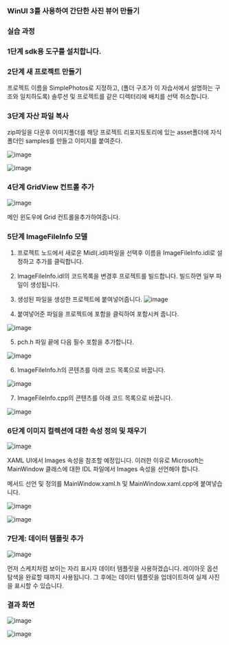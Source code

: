 ### WinUI 3를 사용하여 간단한 사진 뷰어 만들기

### 실습 과정 

### 1단계 sdk용 도구를 설치합니다.

### 2단계 새 프로젝트 만들기

프로젝트 이름을 SimplePhotos로 지정하고, (폴더 구조가 이 자습서에서 설명하는 구조와 일치하도록) 솔루션 및 프로젝트를 같은 디렉터리에 배치를 선택 취소합니다.

### 3단계 자산 파일 복사

zip파일을 다운후 이미지폴더를 해당 프로젝트 리포지토토리에 있는 asset폴더에 자식폴더인 samples를 만들고 이미지를 붙여준다.

![image](https://github.com/qkrgudals1030/viewer/assets/50895124/9dc9dc76-b0e5-4708-bf18-2adb0e652830)

![image](https://github.com/qkrgudals1030/viewer/assets/50895124/5c33234a-19fb-4eb4-ac1b-fd02f9e672ad)


### 4단계 GridView 컨트롤 추가

![image](https://github.com/qkrgudals1030/viewer/assets/50895124/4d55566c-9857-4477-9d60-33752f9268ac)

메인 윈도우에 Grid 컨트롤을추가하여줍니다. 

### 5단계 ImageFileInfo 모델

1. 프로젝트 노드에서 새로운 Midl(.idl)파일을 선택후 이름을 ImageFileInfo.idl로 설정하고 추가를 클릭합니다.
  
2. ImageFileInfo.idl의 코드목록을 변경후 프로젝트를 빌드합니다. 빌드하면 일부 파일이 생성됩니다.
  
3. 생성된 파일을 생성한 프로젝트에 붙여넣어줍니다.
![image](https://github.com/qkrgudals1030/viewer/assets/50895124/afc2ebd3-4935-4a78-830f-56e776466348)


4. 붙여넣어준 파일을 프로젝트에 포함을 클릭하여 포함시켜 줍니다.

![image](https://github.com/qkrgudals1030/viewer/assets/50895124/2764c2dc-c948-4af9-b062-56f2f09d306f)

5. pch.h 파일 끝에 다음 필수 포함을 추가합니다.

![image](https://github.com/qkrgudals1030/viewer/assets/50895124/8b112930-e278-4e7b-9752-75ed51e710f7)

6. ImageFileInfo.h의 콘텐츠를 아래 코드 목록으로 바꿉니다.

![image](https://github.com/qkrgudals1030/viewer/assets/50895124/754c9e77-96c4-4a38-a034-ba599fcb47aa)


7. ImageFileInfo.cpp의 콘텐츠를 아래 코드 목록으로 바꿉니다.

![image](https://github.com/qkrgudals1030/viewer/assets/50895124/1823070e-f6ce-4208-813e-08e3f057f700)

### 6단계 이미지 컬렉션에 대한 속성 정의 및 채우기

![image](https://github.com/qkrgudals1030/viewer/assets/50895124/8b4d8dac-528e-4d3d-bb82-5996b3b5227d)

XAML UI에서 Images 속성을 참조할 예정입니다. 이러한 이유로 Microsoft는 MainWindow 클래스에 대한 IDL 파일에서 Images 속성을 선언해야 합니다.

메서드 선언 및 정의를 MainWindow.xaml.h 및 MainWindow.xaml.cpp에 붙여넣습니다.

![image](https://github.com/qkrgudals1030/viewer/assets/50895124/d38e50c2-6361-4fa4-b4e4-6447d03106a1)


![image](https://github.com/qkrgudals1030/viewer/assets/50895124/79b265bb-8a67-47fd-8d1b-00e8e690b858)


### 7단계: 데이터 템플릿 추가

![image](https://github.com/qkrgudals1030/viewer/assets/50895124/f081f2f6-f198-4c5e-b78c-7deb8c38e7bd)

먼저 스케치처럼 보이는 자리 표시자 데이터 템플릿을 사용하겠습니다. 레이아웃 옵션 탐색을 완료할 때까지 사용됩니다. 그 후에는 데이터 템플릿을 업데이트하여 실제 사진을 표시할 수 있습니다.

### 결과 화면

![image](https://github.com/qkrgudals1030/viewer/assets/50895124/bf022f0e-1b4f-465d-a9fe-09f017b01464)

![image](https://github.com/qkrgudals1030/viewer/assets/50895124/fcff6641-02ae-4ad6-b51a-53fcbccda036)








